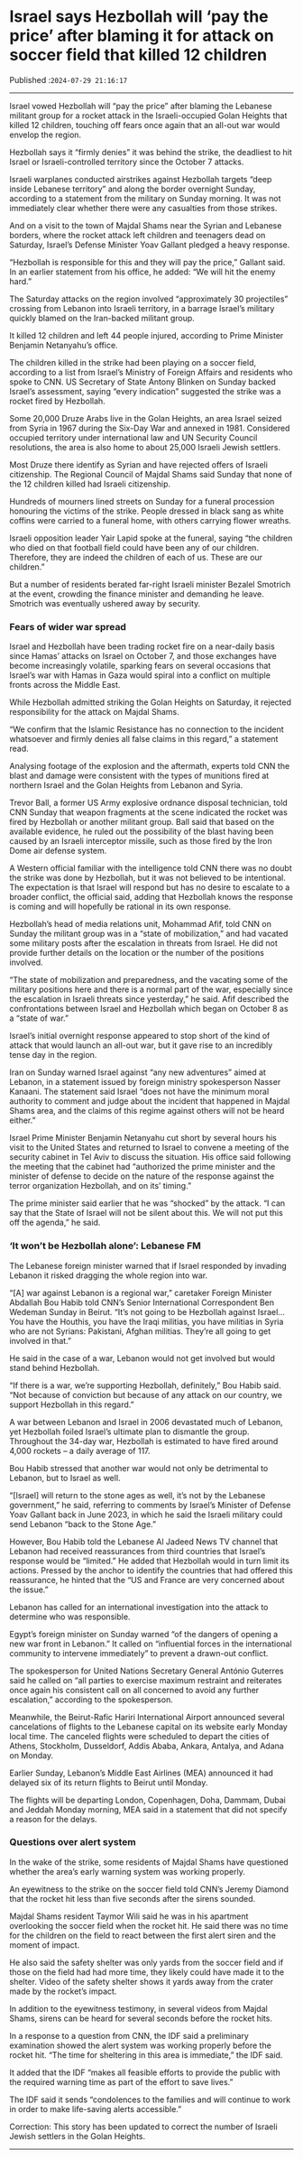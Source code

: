 # Israel says Hezbollah will ‘pay the price’ after blaming it for attack on soccer field that killed 12 children

Published :`2024-07-29 21:16:17`

---

Israel vowed Hezbollah will “pay the price” after blaming the Lebanese militant group for a rocket attack in the Israeli-occupied Golan Heights that killed 12 children, touching off fears once again that an all-out war would envelop the region.

Hezbollah says it “firmly denies” it was behind the strike, the deadliest to hit Israel or Israeli-controlled territory since the October 7 attacks.

Israeli warplanes conducted airstrikes against Hezbollah targets “deep inside Lebanese territory” and along the border overnight Sunday, according to a statement from the military on Sunday morning. It was not immediately clear whether there were any casualties from those strikes.

And on a visit to the town of Majdal Shams near the Syrian and Lebanese borders, where the rocket attack left children and teenagers dead on Saturday, Israel’s Defense Minister Yoav Gallant pledged a heavy response.

“Hezbollah is responsible for this and they will pay the price,” Gallant said. In an earlier statement from his office, he added: “We will hit the enemy hard.”

The Saturday attacks on the region involved “approximately 30 projectiles” crossing from Lebanon into Israeli territory, in a barrage Israel’s military quickly blamed on the Iran-backed militant group.

It killed 12 children and left 44 people injured, according to Prime Minister Benjamin Netanyahu’s office.

The children killed in the strike had been playing on a soccer field, according to a list from Israel’s Ministry of Foreign Affairs and residents who spoke to CNN. US Secretary of State Antony Blinken on Sunday backed Israel’s assessment, saying “every indication” suggested the strike was a rocket fired by Hezbollah.

Some 20,000 Druze Arabs live in the Golan Heights, an area Israel seized from Syria in 1967 during the Six-Day War and annexed in 1981. Considered occupied territory under international law and UN Security Council resolutions, the area is also home to about 25,000 Israeli Jewish settlers.

Most Druze there identify as Syrian and have rejected offers of Israeli citizenship. The Regional Council of Majdal Shams said Sunday that none of the 12 children killed had Israeli citizenship.

Hundreds of mourners lined streets on Sunday for a funeral procession honouring the victims of the strike. People dressed in black sang as white coffins were carried to a funeral home, with others carrying flower wreaths.

Israeli opposition leader Yair Lapid spoke at the funeral, saying “the children who died on that football field could have been any of our children. Therefore, they are indeed the children of each of us. These are our children.”

But a number of residents berated far-right Israeli minister Bezalel Smotrich at the event, crowding the finance minister and demanding he leave. Smotrich was eventually ushered away by security.

### Fears of wider war spread

Israel and Hezbollah have been trading rocket fire on a near-daily basis since Hamas’ attacks on Israel on October 7, and those exchanges have become increasingly volatile, sparking fears on several occasions that Israel’s war with Hamas in Gaza would spiral into a conflict on multiple fronts across the Middle East.

While Hezbollah admitted striking the Golan Heights on Saturday, it rejected responsibility for the attack on Majdal Shams.

“We confirm that the Islamic Resistance has no connection to the incident whatsoever and firmly denies all false claims in this regard,” a statement read.

Analysing footage of the explosion and the aftermath, experts told CNN the blast and damage were consistent with the types of munitions fired at northern Israel and the Golan Heights from Lebanon and Syria.

Trevor Ball, a former US Army explosive ordnance disposal technician, told CNN Sunday that weapon fragments at the scene indicated the rocket was fired by Hezbollah or another militant group. Ball said that based on the available evidence, he ruled out the possibility of the blast having been caused by an Israeli interceptor missile, such as those fired by the Iron Dome air defense system.

A Western official familiar with the intelligence told CNN there was no doubt the strike was done by Hezbollah, but it was not believed to be intentional. The expectation is that Israel will respond but has no desire to escalate to a broader conflict, the official said, adding that Hezbollah knows the response is coming and will hopefully be rational in its own response.

Hezbollah’s head of media relations unit, Mohammad Afif, told CNN on Sunday the militant group was in a “state of mobilization,” and had vacated some military posts after the escalation in threats from Israel. He did not provide further details on the location or the number of the positions involved.

“The state of mobilization and preparedness, and the vacating some of the military positions here and there is a normal part of the war, especially since the escalation in Israeli threats since yesterday,” he said. Afif described the confrontations between Israel and Hezbollah which began on October 8 as a “state of war.”

Israel’s initial overnight response appeared to stop short of the kind of attack that would launch an all-out war, but it gave rise to an incredibly tense day in the region.

Iran on Sunday warned Israel against “any new adventures” aimed at Lebanon, in a statement issued by foreign ministry spokesperson Nasser Kanaani. The statement said Israel “does not have the minimum moral authority to comment and judge about the incident that happened in Majdal Shams area, and the claims of this regime against others will not be heard either.”

Israel Prime Minister Benjamin Netanyahu cut short by several hours his visit to the United States and returned to Israel to convene a meeting of the security cabinet in Tel Aviv to discuss the situation. His office said following the meeting that the cabinet had “authorized the prime minister and the minister of defense to decide on the nature of the response against the terror organization Hezbollah, and on its’ timing.”

The prime minister said earlier that he was “shocked” by the attack. “I can say that the State of Israel will not be silent about this. We will not put this off the agenda,” he said.

### ‘It won’t be Hezbollah alone’: Lebanese FM

The Lebanese foreign minister warned that if Israel responded by invading Lebanon it risked dragging the whole region into war.

“[A] war against Lebanon is a regional war,” caretaker Foreign Minister Abdallah Bou Habib told CNN’s Senior International Correspondent Ben Wedeman Sunday in Beirut. “It’s not going to be Hezbollah against Israel…You have the Houthis, you have the Iraqi militias, you have militias in Syria who are not Syrians: Pakistani, Afghan militias. They’re all going to get involved in that.”

He said in the case of a war, Lebanon would not get involved but would stand behind Hezbollah.

“If there is a war, we’re supporting Hezbollah, definitely,” Bou Habib said. “Not because of conviction but because of any attack on our country, we support Hezbollah in this regard.”

A war between Lebanon and Israel in 2006 devastated much of Lebanon, yet Hezbollah foiled Israel’s ultimate plan to dismantle the group. Throughout the 34-day war, Hezbollah is estimated to have fired around 4,000 rockets – a daily average of 117.

Bou Habib stressed that another war would not only be detrimental to Lebanon, but to Israel as well.

“[Israel] will return to the stone ages as well, it’s not by the Lebanese government,” he said, referring to comments by Israel’s Minister of Defense Yoav Gallant back in June 2023, in which he said the Israeli military could send Lebanon “back to the Stone Age.”

However, Bou Habib told the Lebanese Al Jadeed News TV channel that Lebanon had received reassurances from third countries that Israel’s response would be “limited.” He added that Hezbollah would in turn limit its actions. Pressed by the anchor to identify the countries that had offered this reassurance, he hinted that the “US and France are very concerned about the issue.”

Lebanon has called for an international investigation into the attack to determine who was responsible.

Egypt’s foreign minister on Sunday warned “of the dangers of opening a new war front in Lebanon.” It called on “influential forces in the international community to intervene immediately” to prevent a drawn-out conflict.

The spokesperson for United Nations Secretary General António Guterres said he called on “all parties to exercise maximum restraint and reiterates once again his consistent call on all concerned to avoid any further escalation,” according to the spokesperson.

Meanwhile, the Beirut-Rafic Hariri International Airport announced several cancelations of flights to the Lebanese capital on its website early Monday local time. The canceled flights were scheduled to depart the cities of Athens, Stockholm, Dusseldorf, Addis Ababa, Ankara, Antalya, and Adana on Monday.

Earlier Sunday, Lebanon’s Middle East Airlines (MEA) announced it had delayed six of its return flights to Beirut until Monday.

The flights will be departing London, Copenhagen, Doha, Dammam, Dubai and Jeddah Monday morning, MEA said in a statement that did not specify a reason for the delays.

### Questions over alert system

In the wake of the strike, some residents of Majdal Shams have questioned whether the area’s early warning system was working properly.

An eyewitness to the strike on the soccer field told CNN’s Jeremy Diamond that the rocket hit less than five seconds after the sirens sounded.

Majdal Shams resident Taymor Wili said he was in his apartment overlooking the soccer field when the rocket hit. He said there was no time for the children on the field to react between the first alert siren and the moment of impact.

He also said the safety shelter was only yards from the soccer field and if those on the field had had more time, they likely could have made it to the shelter. Video of the safety shelter shows it yards away from the crater made by the rocket’s impact.

In addition to the eyewitness testimony, in several videos from Majdal Shams, sirens can  be heard for several seconds before the rocket hits.

In a response to a question from CNN, the IDF said a preliminary examination showed the alert system was working properly before the rocket hit. “The time for sheltering in this area is immediate,” the IDF said.

It added that the IDF “makes all feasible efforts to provide the public with the required warning time as part of the effort to save lives.”

The IDF said it sends “condolences to the families and will continue to work in order to make life-saving alerts accessible.”

Correction: This story has been updated to correct the number of Israeli Jewish settlers in the Golan Heights.

---

